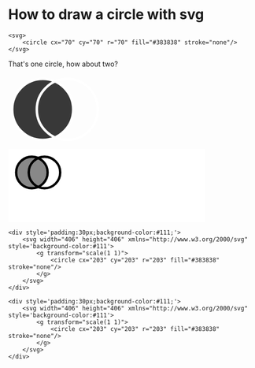 ﻿# How to draw a circle with svg

	<svg>
		<circle cx="70" cy="70" r="70" fill="#383838" stroke="none"/>
	</svg>

That's one circle, how about two?

<svg>
	<circle cx="70" cy="70" r="62" fill="#383838" stroke="white" stroke-width="5"/>
	<circle cx="120" cy="70" r="62" fill="none" stroke="white" stroke-width="5"/>
</svg>

<svg style="background:white;height:149" width="400" height="400">
    <defs>
    <g id="shape" fill="none" stroke="red">
<circle cx="100" cy="100" r="100" fill="#888" stroke="#000" stroke-width="15"/>
<circle cx="180" cy="100" r="100" fill="none" stroke="#000" stroke-width="15"/>
</g>
<filter id="shadow">
</filter>
</defs>
<g transform="scale(0.32)">
  <use xlink:href="#shape" x="50" y="50"  />
</g>
<g filter="url(#shadow)">
<rect width="100%" height="100%" fill="red" clip-path="url(#shape)"/>
</g>
</svg>

	<div style='padding:30px;background-color:#111;'>
		<svg width="406" height="406" xmlns="http://www.w3.org/2000/svg" style='background-color:#111'>
			<g transform="scale(1 1)">
				<circle cx="203" cy="203" r="203" fill="#383838" stroke="none"/>
			</g>
		</svg>
	</div>

	<div style='padding:30px;background-color:#111;'>
		<svg width="406" height="406" xmlns="http://www.w3.org/2000/svg" style='background-color:#111'>
			<g transform="scale(1 1)">
				<circle cx="203" cy="203" r="203" fill="#383838" stroke="none"/>
			</g>
		</svg>
	</div>